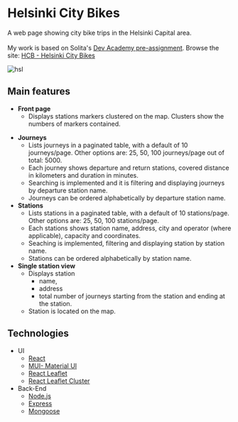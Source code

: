 # Helsinki City Bikes
A web page showing city bike trips in the Helsinki Capital area.
</br></br>
My work is based on Solita's [Dev Academy pre-assignment](https://github.com/solita/dev-academy-2023-exercise).
Browse the site: [HCB - Helsinki City Bikes](https://hsl-ui.netlify.app)

![hsl](https://user-images.githubusercontent.com/89244648/235082404-1aaad47d-dd20-4eeb-a4e8-02183f4103f8.png)
## Main features

* **Front page**
   - Displays stations markers clustered on the map. Clusters show the numbers of markers contained.
- **Journeys**
   - Lists journeys in a paginated table, with a default of 10 journeys/page. Other options are: 25, 50, 100 journeys/page out of total: 5000.
   - Each journey shows departure and return stations, covered distance in kilometers and duration in minutes.
   - Searching is implemented and it is filtering and displaying journeys by departure station name.
   - Journeys can be ordered alphabetically by departure station name.
- **Stations**   
   - Lists stations in a paginated table, with a default of 10 stations/page. Other options are: 25, 50, 100 stations/page.
   - Each stations shows station name, address, city and operator (where applicable), capacity and coordinates.
   - Seaching is implemented, filtering and displaying station by station name.
   - Stations can be ordered alphabetically by station name.
- **Single station view**
   - Displays station
      - name, 
      - address
      - total number of journeys starting from the station and ending at the station.
   - Station is located on the map.
   
## Technologies
 * UI
   - [React ](https://react.dev/)
   - [MUI- Material UI](https://mui.com/material-ui/getting-started/overview/)
   - [React Leaflet](https://react-leaflet.js.org/)
   - [React Leaflet Cluster](https://akursat.gitbook.io/marker-cluster/)
 * Back-End
   - [Node.js](https://nodejs.org/en)
   - [Express](https://expressjs.com/)
   - [Mongoose](https://mongoosejs.com/docs/index.html)
    

